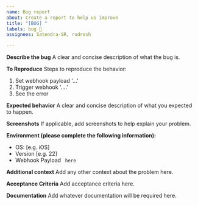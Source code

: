 ```yaml
---
name: Bug report
about: Create a report to help us improve
title: "[BUG] "
labels: bug 🐛
assignees: Satendra-SR, rudresh

---
```


**Describe the bug**
A clear and concise description of what the bug is.

**To Reproduce**
Steps to reproduce the behavior:
1. Set webhook payload '...'
2. Trigger webhook '....'
3. See the error

**Expected behavior**
A clear and concise description of what you expected to happen.

**Screenshots**
If applicable, add screenshots to help explain your problem.

**Environment (please complete the following information):**
 - OS: [e.g. iOS]
 - Version [e.g. 22]
 - Webhook Payload ``` here```

**Additional context**
Add any other context about the problem here.

**Acceptance Criteria**
Add acceptance criteria here.

**Documentation**
Add whatever documentation will be required here.
